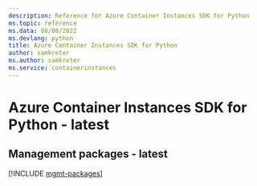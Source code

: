 ```yaml
---
description: Reference for Azure Container Instances SDK for Python
ms.topic: reference
ms.data: 08/08/2022
ms.devlang: python
title: Azure Container Instances SDK for Python
author: samkreter
ms.author: samkreter
ms.service: containerinstances
---
```

# Azure Container Instances SDK for Python - latest

## Management packages - latest
[!INCLUDE [mgmt-packages](container-instances-mgmt-index.md)]